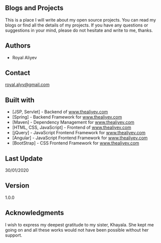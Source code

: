## Blogs and Projects

This is a place I will write about my open source projects. You can read my blogs or find all the details of my projects. If you have any questions or suggestions in your mind, please do not hesitate and write to me, thanks.

## Authors

-   Royal Aliyev

## Contact

royal.alyv@gmail.com

## Built with

-   [JSP, Servlet] - Backend of www.thealiyev.com
-   [Spring] - Backend Framework for www.thealiyev.com
-   [Maven] - Dependency Management for www.thealiyev.com
-   [HTML, CSS, JavaScript] - Frontend of www.thealiyev.com
-   [jQuery] - JavaScript Frontend Framework for www.thealiyev.com
-   [Angular] - JavaScript Frontend Framework for www.thealiyev.com
-   [BootStrap] - CSS Frontend Framework for www.thealiyev.com

## Last Update

30/01/2020

## Version

1.0.0

## Acknowledgments

I wish to express my deepest gratitude to my sister, Khayala. She kept me going on and all these works would not have been possible without her support.

<!--![alt text](Sample/WebPageFiles/Sample.png)-->
